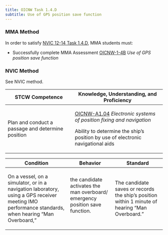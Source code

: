 ```yaml
---
title: OICNW Task 1.4.D 
subtitle: Use of GPS position save function
---
```



### MMA Method

In order to satisfy  [NVIC 12-14  Task  1.4.D](/stcw23/assets/images/nvic-12-14.pdf), MMA students must:

* Successfully complete MMA Assessment  [OICNW-1-4B](OICNW-1-4B) *Use of GPS position save function*


### NVIC Method

<a onclick="togglevisibility('nvic_methods')" >See NVIC method.</a>

<div id='nvic_methods' class='hide'>

<table>
<thead>
<tr>
<th class='forty'> STCW Competence </th>
<th class='sixty'> Knowledge, Understanding, and Proficiency </th>
</tr>
</thead>




<tbody>
<tr><td markdown='1'>

Plan and conduct a passage and determine position

</td><td markdown='1'>

[OICNW-A1.04](../../tables/21.html#OICNW-A1.04) *Electronic systems of position fixing and navigation*

Ability to determine the ship’s position by use of electronic navigational aids

</td></tr>


</tbody>
</table>


<table>
<thead>
<tr><th class='twenty'>  Condition </th><th class='twenty'> Behavior </th><th  class='sixty'>Standard </th></tr>
</thead>
<tbody >



<tr><td markdown='1'>

On a vessel, on a simulator, or in a navigation laboratory, using a GPS receiver meeting IMO performance standards, when hearing “Man Overboard,”

</td><td markdown='1'>

the candidate activates the man overboard/ emergency position save function.

<br>

<div class="tooltip">
<span class="tooltiptext">
</span>
</div>


</td><td markdown='1'>

The candidate saves or records the ship’s position within 1 minute of hearing “Man Overboard.”

</td></tr>
</tbody>
</table>
</div>
